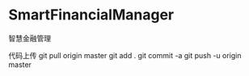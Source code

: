 # SmartFinancialManager
智慧金融管理

代码上传
git pull origin master
git add .
git commit -a
git push -u origin master
